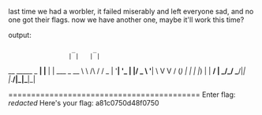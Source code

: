 last time we had a worbler, it failed miserably and left everyone sad, and no one got their flags. now we have another one, maybe it'll work this time?

output:

                      _     _
                     | |   | |
  __      _____  _ __| |__ | | ___ _ __
  \ \ /\ / / _ \| '__| '_ \| |/ _ \ '__|
   \ V  V / (_) | |  | |_) | |  __/ |
    \_/\_/ \___/|_|  |_.__/|_|\___|_|

==========================================
Enter flag: *redacted*
Here's your flag:  a81c0750d48f0750
